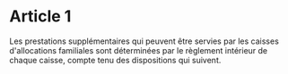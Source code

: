 # Article 1

Les prestations supplémentaires qui peuvent être servies par les caisses d'allocations familiales sont déterminées par le règlement intérieur de chaque caisse, compte tenu des dispositions qui suivent.
